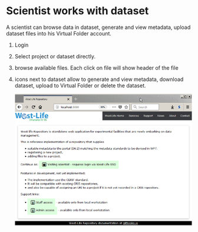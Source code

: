 # Scientist works with dataset

A scientist can browse data in dataset, generate and view metadata, upload dataset files into his Virtual Folder account.

1. Login
2. Select project or dataset directly.
3. browse available files. Each click on file will show header of the file
4. icons next to dataset allow to generate and view metadata, download dataset, upload to Virtual Folder or delete the dataset.

   ![](../../.gitbook/assets/scientistbrowsedata.gif)

